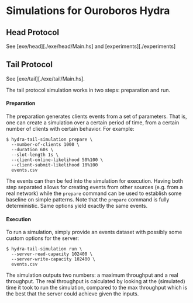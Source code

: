 # Simulations for Ouroboros Hydra

## Head Protocol

See [exe/head][./exe/head/Main.hs] and [experiments][./experiments]

## Tail Protocol

See [exe/tail][./exe/tail/Main.hs]. 

The tail protocol simulation works in two steps: preparation and run. 

#### Preparation

The preparation generates clients events from a set of parameters. That is, one can create a simulation over a certain period of time, from a certain number of clients with certain behavior. For example:

```console
$ hydra-tail-simulation prepare \
  --number-of-clients 1000 \
  --duration 60s \
  --slot-length 1s \
  --client-online-likelihood 50%100 \
  --client-submit-likelihood 10%100 
  events.csv
```

The events can then be fed into the simulation for execution. Having both step separated allows for creating events from other sources (e.g. from a real network) while the `prepare` command can be used to establish some baseline on simple patterns. Note that the `prepare` command is fully deterministic. Same options yield exactly the same events. 

#### Execution

To run a simulation, simply provide an events dataset with possibly some custom options for the server:

```console
$ hydra-tail-simulation run \
  --server-read-capacity 102400 \
  --server-write-capacity 102400 \
  events.csv
```

The simulation outputs two numbers: a maximum throughput and a real throughput. The real throughput is calculated by looking at the (simulated) time it took to run the simulation, compared to the max throughput which is the best that the server could achieve given the inputs.
